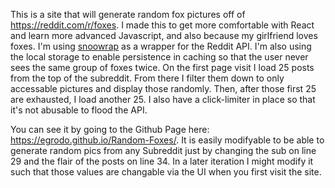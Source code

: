 This is a site that will generate random fox pictures off of https://reddit.com/r/foxes. I made this to get more comfortable with React and learn more advanced Javascript, and also because my girlfriend loves foxes. I'm using [snoowrap](https://github.com/not-an-aardvark/snoowrap) as a wrapper for the Reddit API. I'm also using the local storage to enable persistence in caching so that the user never sees the same group of foxes twice. On the first page visit I load 25 posts from the top of the subreddit. From there I filter them down to only accessable pictures and display those randomly. Then, after those first 25 are exhausted, I load another 25. I also have a click-limiter in place so that it's not abusable to flood the API.

You can see it by going to the Github Page here: https://egrodo.github.io/Random-Foxes/. It is easily modifyable to be able to generate random pics from any Subreddit just by changing the sub on line 29 and the flair of the posts on line 34. In a later iteration I might modify it such that those values are changable via the UI when you first visit the site. 
